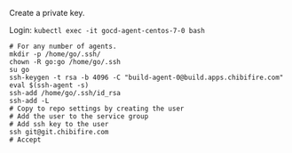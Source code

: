 
Create a private key.

Login: `kubectl exec -it gocd-agent-centos-7-0 bash`

```
# For any number of agents.
mkdir -p /home/go/.ssh/
chown -R go:go /home/go/.ssh
su go
ssh-keygen -t rsa -b 4096 -C "build-agent-0@build.apps.chibifire.com"
eval $(ssh-agent -s)
ssh-add /home/go/.ssh/id_rsa
ssh-add -L
# Copy to repo settings by creating the user
# Add the user to the service group
# Add ssh key to the user
ssh git@git.chibifire.com
# Accept
```
